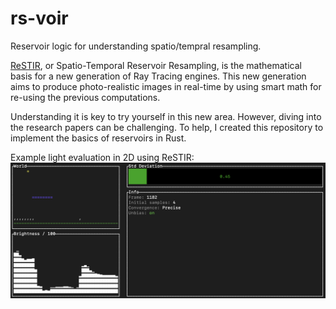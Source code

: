 # rs-voir
Reservoir logic for understanding spatio/tempral resampling.

[ReSTIR](https://research.nvidia.com/publication/2020-07_spatiotemporal-reservoir-resampling-real-time-ray-tracing-dynamic-direct), or Spatio-Temporal Reservoir Resampling, is the mathematical basis for a new generation of Ray Tracing engines. This new generation aims to produce photo-realistic images in real-time by using smart math for re-using the previous computations.

Understanding it is key to try yourself in this new area. However, diving into the research papers can be challenging. To help, I created this repository to implement the basics of reservoirs in Rust.

Example light evaluation in 2D using ReSTIR:
![](etc/ReSTIR.png)
